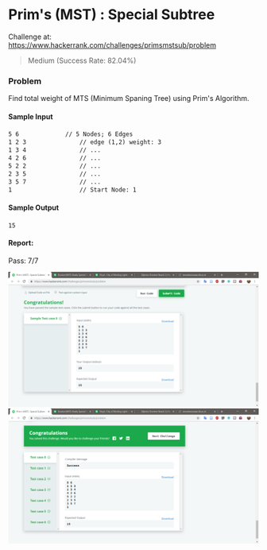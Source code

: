 # Prim's (MST) : Special Subtree

Challenge at: https://www.hackerrank.com/challenges/primsmstsub/problem
>Medium (Success Rate: 82.04%)

### Problem
<p>Find total weight of MTS (Minimum Spaning Tree) using Prim's Algorithm. </p>

#### Sample Input
``` 
5 6             // 5 Nodes; 6 Edges
1 2 3               // edge (1,2) weight: 3
1 3 4               // ...
4 2 6               // ...
5 2 2               // ...
2 3 5               // ...
3 5 7               // ...
1                   // Start Node: 1
```
#### Sample Output
```
15
```

#### Report:
Pass: 7/7


![Testing Algorithm](img/test_1.png)
![Submit Result](img/submit_1.png)
